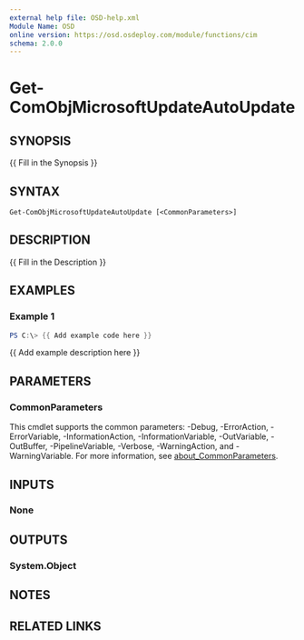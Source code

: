```yaml
---
external help file: OSD-help.xml
Module Name: OSD
online version: https://osd.osdeploy.com/module/functions/cim
schema: 2.0.0
---
```


# Get-ComObjMicrosoftUpdateAutoUpdate

## SYNOPSIS
{{ Fill in the Synopsis }}

## SYNTAX

```
Get-ComObjMicrosoftUpdateAutoUpdate [<CommonParameters>]
```

## DESCRIPTION
{{ Fill in the Description }}

## EXAMPLES

### Example 1
```powershell
PS C:\> {{ Add example code here }}
```

{{ Add example description here }}

## PARAMETERS

### CommonParameters
This cmdlet supports the common parameters: -Debug, -ErrorAction, -ErrorVariable, -InformationAction, -InformationVariable, -OutVariable, -OutBuffer, -PipelineVariable, -Verbose, -WarningAction, and -WarningVariable. For more information, see [about_CommonParameters](http://go.microsoft.com/fwlink/?LinkID=113216).

## INPUTS

### None

## OUTPUTS

### System.Object
## NOTES

## RELATED LINKS
